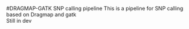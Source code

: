 #DRAGMAP-GATK SNP calling pipeline
This is a pipeline for SNP calling based on Dragmap and gatk \
Still in dev
